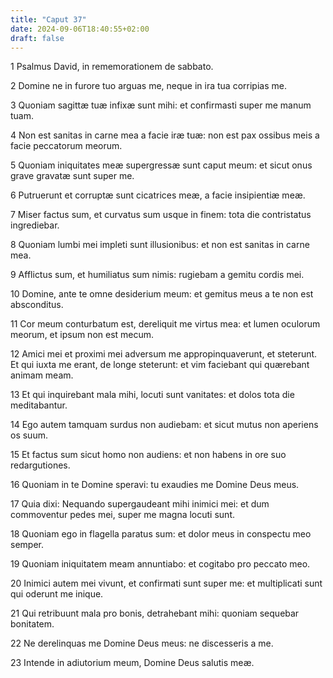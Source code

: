 ```yaml
---
title: "Caput 37"
date: 2024-09-06T18:40:55+02:00
draft: false
---
```




1 Psalmus David, in rememorationem de sabbato.

2 Domine ne in furore tuo arguas me, neque in ira tua corripias me.

3 Quoniam sagittæ tuæ infixæ sunt mihi: et confirmasti super me manum tuam.

4 Non est sanitas in carne mea a facie iræ tuæ: non est pax ossibus meis a facie peccatorum meorum.

5 Quoniam iniquitates meæ supergressæ sunt caput meum: et sicut onus grave gravatæ sunt super me.

6 Putruerunt et corruptæ sunt cicatrices meæ, a facie insipientiæ meæ.

7 Miser factus sum, et curvatus sum usque in finem: tota die contristatus ingrediebar.

8 Quoniam lumbi mei impleti sunt illusionibus: et non est sanitas in carne mea.

9 Afflictus sum, et humiliatus sum nimis: rugiebam a gemitu cordis mei.

10 Domine, ante te omne desiderium meum: et gemitus meus a te non est absconditus.

11 Cor meum conturbatum est, dereliquit me virtus mea: et lumen oculorum meorum, et ipsum non est mecum.

12 Amici mei et proximi mei adversum me appropinquaverunt, et steterunt. Et qui iuxta me erant, de longe steterunt: et vim faciebant qui quærebant animam meam.

13 Et qui inquirebant mala mihi, locuti sunt vanitates: et dolos tota die meditabantur.

14 Ego autem tamquam surdus non audiebam: et sicut mutus non aperiens os suum.

15 Et factus sum sicut homo non audiens: et non habens in ore suo redargutiones.

16 Quoniam in te Domine speravi: tu exaudies me Domine Deus meus.

17 Quia dixi: Nequando supergaudeant mihi inimici mei: et dum commoventur pedes mei, super me magna locuti sunt.

18 Quoniam ego in flagella paratus sum: et dolor meus in conspectu meo semper.

19 Quoniam iniquitatem meam annuntiabo: et cogitabo pro peccato meo.

20 Inimici autem mei vivunt, et confirmati sunt super me: et multiplicati sunt qui oderunt me inique.

21 Qui retribuunt mala pro bonis, detrahebant mihi: quoniam sequebar bonitatem.

22 Ne derelinquas me Domine Deus meus: ne discesseris a me.

23 Intende in adiutorium meum, Domine Deus salutis meæ.

